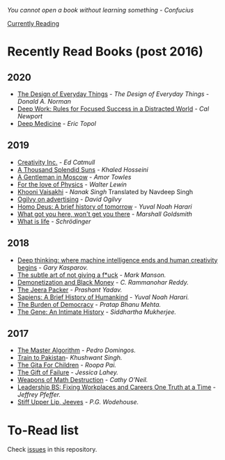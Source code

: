 *You cannot open a book without learning something - Confucius*

[Currently
Reading](https://github.com/amsaha/my-reading-list/issues?q=is%3Aissue+is%3Aopen+label%3A%22%5B+CURRENTLY+READING+%5D%22)

# Recently Read Books (post 2016)


## 2020 ##

- [The Design of Everyday Things](https://github.com/amsaha/my-reading-list/issues/42) - *The Design of Everyday Things - Donald A. Norman*
- [Deep Work: Rules for Focused Success in a Distracted World](https://github.com/amsaha/my-reading-list/issues/41) - *Cal Newport*
- [Deep Medicine](https://github.com/amsaha/my-reading-list/issues/35) - *Eric
  Topol*

## 2019 ##
- [Creativity Inc.](https://github.com/amsaha/my-reading-list/issues/37) - *Ed Catmull*
- [A Thousand Splendid Suns](https://github.com/amsaha/my-reading-list/issues/38) - *Khaled Hosseini*
- [A Gentleman in Moscow](https://github.com/amsaha/my-reading-list/issues/36) - *Amor Towles*
- [For the love of Physics](https://github.com/amsaha/my-reading-list/issues/6) - *Walter Lewin*
- [Khooni Vaisakhi](https://github.com/amsaha/my-reading-list/issues/34) - *Nanak Singh* Translated by Navdeep Singh
- [Ogilvy on advertising](https://github.com/amsaha/my-reading-list/issues/31) - *David Ogilvy*
- [Homo Deus: A brief history of tomorrow](https://github.com/amsaha/my-reading-list/issues/5) - *Yuval Noah Harari*
- [What got you here, won't get you there](https://github.com/amsaha/my-reading-list/issues/32) - *Marshall Goldsmith*
- [What is life](https://github.com/amsaha/my-reading-list/issues/9) - *Schrödinger*

## 2018 ##
- [Deep thinking: where machine intelligence ends and human creativity begins](https://github.com/amsaha/my-reading-list/issues/12) - *Gary Kasparov.*
- [The subtle art of not giving a f*uck](https://github.com/amsaha/my-reading-list/issues/27) - *Mark Manson.*
- [Demonetization and Black Money](https://github.com/amsaha/my-reading-list/issues/11) - *C. Rammanohar Reddy.*
- [The Jeera Packer](https://github.com/amsaha/my-reading-list/issues/16) - *Prashant Yadav.*
- [Sapiens: A Brief History of Humankind](https://github.com/amsaha/my-reading-list/issues/17) - *Yuval Noah Harari.*
- [The Burden of Democracy](https://github.com/amsaha/my-reading-list/issues/18) - *Pratap Bhanu Mehta.*
- [The Gene: An Intimate History](https://github.com/amsaha/my-reading-list/issues/19) - *Siddhartha Mukherjee.*

## 2017 ##
- [The Master Algorithm](https://github.com/amsaha/my-reading-list/issues/20) - *Pedro Domingos.*
- [Train to Pakistan](https://github.com/amsaha/my-reading-list/issues/21)- *Khushwant Singh.*
- [The Gita For Children](https://github.com/amsaha/my-reading-list/issues/22) - *Roopa Pai.*
- [The Gift of Failure](https://github.com/amsaha/my-reading-list/issues/23) - *Jessica Lahey.*
- [Weapons of Math Destruction](https://github.com/amsaha/my-reading-list/issues/24) - *Cathy O'Neil.*
- [Leadership BS: Fixing Workplaces and Careers One Truth at a Time](https://github.com/amsaha/my-reading-list/issues/25) - *Jeffrey Pfeffer.*
- [Stiff Upper Lip, Jeeves](https://github.com/amsaha/my-reading-list/issues/26) - *P.G. Wodehouse.*

# To-Read list
Check [issues](https://github.com/amsaha/Books/issues) in this repository.
